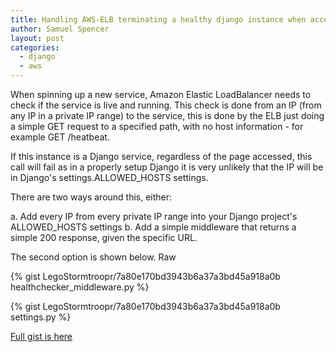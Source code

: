 ```yaml
---
title: Handling AWS-ELB terminating a healthy django instance when accessed from an invalid hostname
author: Samuel Spencer
layout: post
categories:
  - django
  - aws
---
```


When spinning up a new service, Amazon Elastic LoadBalancer needs to check if the service is live and running. This check is done from an IP (from any IP in a private IP range) to the service, this is done by the ELB just doing a simple GET request to a specified path, with no host information - for example GET /heatbeat.

If this instance is a Django service, regardless of the page accessed, this call will fail as in a properly setup Django it is very unlikely that the IP will be in Django's settings.ALLOWED_HOSTS settings.

There are two ways around this, either:

a. Add every IP from every private IP range into your Django project's ALLOWED_HOSTS settings b. Add a simple middleware that returns a simple 200 response, given the specific URL.

The second option is shown below.
Raw

{% gist LegoStormtroopr/7a80e170bd3943b6a37a3bd45a918a0b healthchecker_middleware.py %}

{% gist LegoStormtroopr/7a80e170bd3943b6a37a3bd45a918a0b settings.py %}

[Full gist is here](https://gist.github.com/LegoStormtroopr/7a80e170bd3943b6a37a3bd45a918a0b)
